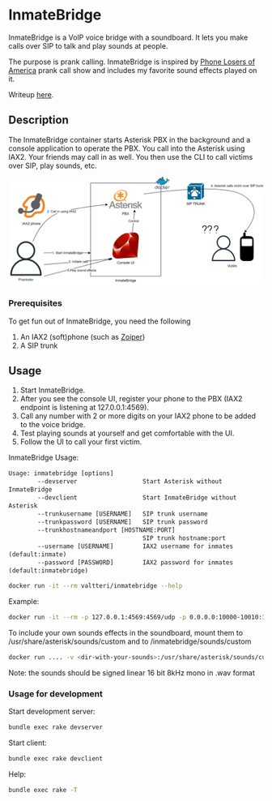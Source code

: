 # InmateBridge

InmateBridge is a VoIP voice bridge with a soundboard. It lets you make calls over SIP to talk and play sounds at people.

The purpose is prank calling. InmateBridge is inspired by [Phone Losers of America](https://phonelosers.com/) prank call show and includes my favorite sound effects played on it.

Writeup [here](https://shufflingbytes.com/posts/voip-voice-bridge-with-soundboard-for-prank-calling/).

## Description

The InmateBridge container starts Asterisk PBX in the background and a console application to operate the PBX.
You call into the Asterisk using IAX2. Your friends may call in as well.
You then use the CLI to call victims over SIP, play sounds, etc.

![High-level architecture of InmateBridge](/images/inmatebridge-implementation.png)

### Prerequisites

To get fun out of InmateBridge, you need the following

1. An IAX2 (soft)phone (such as [Zoiper](https://www.zoiper.com/))
2. A SIP trunk

## Usage

1. Start InmateBridge.
2. After you see the console UI, register your phone to the PBX (IAX2 endpoint is listening at 127.0.0.1:4569).
3. Call any number with 2 or more digits on your IAX2 phone to be added to the voice bridge.
4. Test playing sounds at yourself and get comfortable with the UI.
5. Follow the UI to call your first victim.

InmateBridge Usage:

```text
Usage: inmatebridge [options]
        --devserver                  Start Asterisk without InmateBridge
        --devclient                  Start InmateBridge without Asterisk
        --trunkusername [USERNAME]   SIP trunk username
        --trunkpassword [USERNAME]   SIP trunk password
        --trunkhostnameandport [HOSTNAME:PORT]
                                     SIP trunk hostname:port
        --username [USERNAME]        IAX2 username for inmates (default:inmate)
        --password [PASSWORD]        IAX2 password for inmates (default:inmatebridge)
```

```bash
docker run -it --rm valtteri/inmatebridge --help
```

Example:

```bash
docker run -it --rm -p 127.0.0.1:4569:4569/udp -p 0.0.0.0:10000-10010:10000-10010/udp valtteri/inmatebridge --trunkusername username --trunkpassword password --trunkhostnameandport 192.168.0.1:5060
```

To include your own sounds effects in the soundboard, mount them to /usr/share/asterisk/sounds/custom and to /inmatebridge/sounds/custom
```bash
docker run .... -v <dir-with-your-sounds>:/usr/share/asterisk/sounds/custom -v <dir-with-your-sounds>:/inmatebridge/sounds/custom
```
Note: the sounds should be signed linear 16 bit 8kHz mono in .wav format

### Usage for development

Start development server:

```bash
bundle exec rake devserver
```

Start client:

```bash
bundle exec rake devclient
```

Help:

```bash
bundle exec rake -T
```
